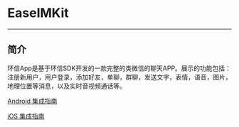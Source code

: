 # EaseIMKit
--------
## 简介
环信App是基于环信SDK开发的一款完整的类微信的聊天APP。展示的功能包括：注册新用户，用户登录，添加好友，单聊，群聊，发送文字，表情，语音，图片，地理位置等消息，以及实时音视频通话等。

[Android 集成指南](https://github.com/easemob/chat-android/blob/master/README.md)

[iOS 集成指南](https://github.com/easemob/chat-ios/blob/master/README.md)

